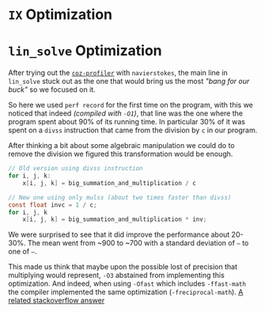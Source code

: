 # `IX` Optimization

<!-- TODO: Talk about the (i, j) swap:
- N=128 does not affect performance but N=512, 2048 does
- The test program we did
- How we missinterpreted perf output at first
-->

# `lin_solve` Optimization

After trying out the
[`coz-profiler`](https://www.youtube.com/watch?v=r-TLSBdHe1A) with
`navierstokes`, the main line in `lin_solve` stuck out as the one that would
bring us the most *"bang for our buck"* so we focused on it.

<!-- TODO: I'm not sure if that 90% really refers to execution time. We should understand better what perf is measuring there. -->

So here we used `perf record` for the first time on the program, with this we
noticed that indeed *(compiled with `-O1`)*, that line was the one where the
program spent about 90% of its running time. In particular 30% of it was spent
on a `divss` instruction that came from the division by `c` in our program.

After thinking a bit about some algebraic manipulation we could do to remove the
division we figured this transformation would be enough.

```c
// Old version using divss instruction
for i, j, k:
    x[i, j, k] = big_summation_and_multiplication / c

// New one using only mulss (about two times faster than divss)
const float invc = 1 / c;
for i, j, k
    x[i, j, k] = big_summation_and_multiplication * inv;
```

<!-- TODO: Put real percentage, mean and std deviation values -->
We were surprised to see that it did improve the performance about 20-30%. The
mean went from ~900 to ~700 with a standard deviation of `—` to one of `—`.

This made us think that maybe upon the possible lost of precision that
multiplying would represent, `-O3` abstained from implementing this
optimization. And indeed, when using `-Ofast` which includes `-ffast-math` the
compiler implemented the same optimization (`-freciprocal-math`). [A related
stackoverflow answer](https://stackoverflow.com/a/45899202/3358251)

